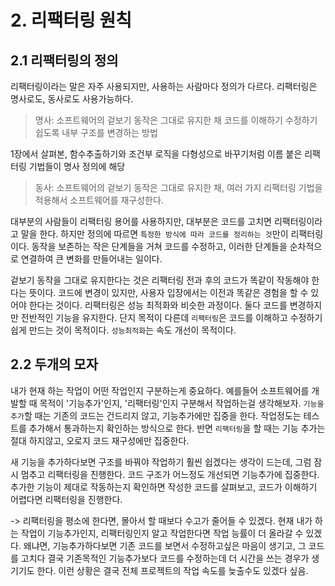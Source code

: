 # 2. 리팩터링 원칙

## 2.1 리팩터링의 정의

리팩터링이라는 말은 자주 사용되지만, 사용하는 사람마다 정의가 다르다. 리팩터링은 명사로도, 동사로도 사용가능하다.

> 명사: 소프트웨어의 겉보기 동작은 그대로 유지한 채 코드를 이해하기 수정하기 쉽도록 내부 구조를 변경하는 방법

1장에서 살펴본, 함수추출하기와 조건부 로직을 다형성으로 바꾸기처럼 이름 붙은 리팩터링 기법들이 명사 정의에 해당

> 동사: 소프트웨어의 겉보기 동작은 그대로 유지한 채, 여러 가지 리팩터링 기법을 적용해서 소프트웨어를 재구성한다.

대부분의 사람들이 리팩터링 용어를 사용하지만, 대부분은 코드를 고치면 리팩터링이라고 말을 한다. 하지만 정의에 따르면 `특정한 방식에 따라 코드를 정리하는 것`만이 리팩터링이다. 동작을 보존하는 작은 단계들을 거쳐 코드를 수정하고, 이러한 단계들을 순차적으로 연결하여 큰 변화를 만들어내는 일이다.

겉보기 동작을 그대로 유지한다는 것은 리팩터링 전과 후의 코드가 똑같이 작동해야 한다는 뜻이다. 코드에 변경이 있지만, 사용자 입장에서는 이전과 똑같은 경험을 할 수 있어야 한다는 것이다. 리팩터링은 성능 최적화와 비슷한 과정이다. 둘다 코드를 변경하지만 전반적인 기능을 유지한다. 단지 목적이 다른데 `리팩터링`은 코드를 이해하고 수정하기 쉽게 만드는 것이 목적이다. `성능최적화`는 속도 개선이 목적이다.

## 2.2 두개의 모자

내가 현재 하는 작업이 어떤 작업인지 구분하는게 중요하다. 예를들어 소프트웨어를 개발할 때 목적이 '기능추가'인지, '리팩터링'인지 구분해서 작업하는걸 생각해보자. `기능을 추가`할 때는 기존의 코드는 건드리지 않고, 기능추가에만 집중을 한다. 작업정도는 테스트를 추가해서 통과하는지 확인하는 방식으로 한다. 반면 `리팩터링`을 할 때는 기능 추가는 절대 하지않고, 오로지 코드 재구성에만 집중한다.

새 기능을 추가하다보면 구조를 바꿔야 작업하기 훨씬 쉽겠다는 생각이 드는데, 그럼 잠시 멈추고 리팩터링을 진행한다. 코드 구조가 어느정도 개선되면 기능추가에 집중한다. 추가한 기능이 제대로 작동하는지 확인하면 작성한 코드를 살펴보고, 코드가 이해하기 어렵다면 리팩터링을 진행한다. 

-> 리팩터링을 평소에 한다면, 몰아서 할 때보다 수고가 줄어들 수 있겠다. 현재 내가 하는 작업이 기능추가인지, 리팩터링인지 알고 작업한다면 작업 능률이 더 올라갈 수 있겠다. 왜냐면, 기능추가하다보면 기존 코드를 보면서 수정하고싶은 마음이 생기고, 그 코드를 고치다 결국 기존목적인 기능추가보다 코드를 수정하는데 더 시간을 쓰는 경우가 생기기도 한다. 이런 상황은 결국 전체 프로젝트의 작업 속도를 늦출수도 있겠다 싶음.